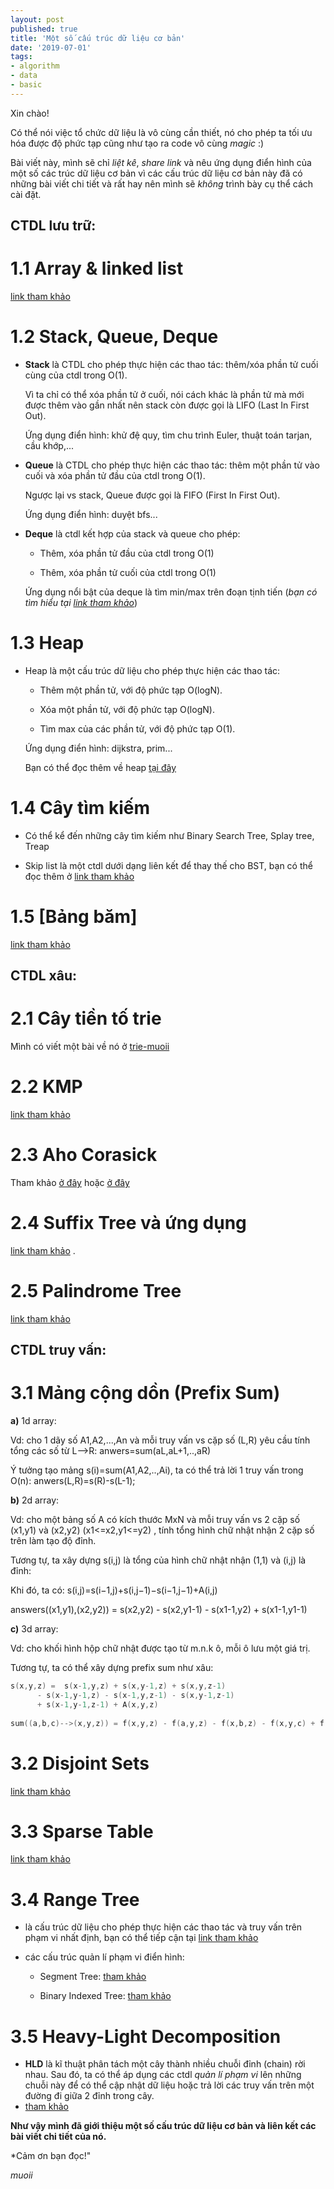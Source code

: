 ```yaml
---
layout: post
published: true
title: 'Một số cấu trúc dữ liệu cơ bản'
date: '2019-07-01'
tags:
- algorithm
- data
- basic
---
```


Xin chào!

Có thể nói việc tổ chức dữ liệu là vô cùng cần thiết, nó cho phép ta tối ưu hóa được độ phức tạp cũng như tạo ra code vô cùng *magic* :)

Bài viết này, mình sẽ chỉ *liệt kê*, *share link* và nêu ứng dụng điển hình của một số các trúc dữ liệu cơ bản vì các cấu trúc dữ liệu cơ bản này đã có những bài viết chi tiết và rất hay nên mình sẽ *không* trình bày cụ thể cách cài đặt.

## CTDL lưu trữ:

# 1.1 Array & linked list
	
[link tham khảo](http://vnoi.info/wiki/algo/data-structures/array-vs-linked-lists)

# 1.2 Stack, Queue, Deque

- **Stack** là CTDL cho phép thực hiện các thao tác: thêm/xóa phần tử cuối cùng của ctdl trong O(1).

  Vì ta chỉ có thể xóa phần tử ở cuối, nói cách khác là phần tử mà mới được thêm vào gần nhất nên stack còn được gọi là LIFO (Last In First Out).

  Ứng dụng điển hình: khử đệ quy, tìm chu trình Euler, thuật toán tarjan, cầu khớp,... 

- **Queue** là CTDL cho phép thực hiện các thao tác: thêm một phần tử vào cuối và xóa phần tử đầu của ctdl trong O(1).

  Ngược lại vs stack, Queue được gọi là FIFO (First In First Out).
  
  Ứng dụng điển hình: duyệt bfs...
  
- **Deque** là ctdl kết hợp của stack và queue cho phép:

	- Thêm, xóa phần tử đầu của ctdl trong O(1)
	
	- Thêm, xóa phần tử cuối của ctdl trong O(1)

  Ứng dụng nổi bật của deque là tìm min/max trên đoạn tịnh tiến (*bạn có tìm hiểu tại [link tham khảo](http://vnoi.info/wiki/algo/data-structures/deque-min-max)*)
  
# 1.3 Heap

- Heap là một cấu trúc dữ liệu cho phép thực hiện các thao tác:

	- Thêm một phần tử, với độ phức tạp O(logN).
	
	- Xóa một phần tử, với độ phức tạp O(logN).
	
	- Tìm max của các phần tử, với độ phức tạp O(1).
  
  Ứng dụng điển hình: dijkstra, prim...
  
  Bạn có thể đọc thêm về heap [tại đây](http://vnoi.info/wiki/translate/wcipeg/Binary-Heap)
 
# 1.4 Cây tìm kiếm

- Có thể kể đến những cây tìm kiếm như Binary Search Tree, Splay tree, Treap 

- Skip list là một ctdl dưới dạng liên kết để thay thế cho BST, bạn có thể đọc thêm ở [link tham khảo](http://vnoi.info/wiki/algo/data-structures/Skip-Lists)

# 1.5 [Bảng băm]
	
[link tham khảo](https://vnoi.info/wiki/algo/data-structures/hash-table)
	
## CTDL xâu:

# 2.1 Cây tiền tố trie

Mình có viết một bài về nó ở [trie-muoii]()
	
# 2.2 KMP

[link tham khảo](http://vnoi.info/wiki/translate/wcipeg/kmp)
	
# 2.3 Aho Corasick
	
Tham khảo [ở đây](http://www.giaithuatlaptrinh.com/?p=703) hoặc [ở đây](https://www.geeksforgeeks.org/aho-corasick-algorithm-pattern-searching/)

# 2.4 Suffix Tree và ứng dụng

[link tham khảo](https://drive.google.com/file/d/0BwcTB8a10LBwYUwwNVYzbmZiZnM/view) .
	
# 2.5 Palindrome Tree

[link tham khảo](http://vnoi.info/wiki/translate/codeforces/palindrome-tree)

## CTDL truy vấn:

# 3.1 Mảng cộng dồn (Prefix Sum)

**a)** 1d array:
	
Vd: cho 1 dãy số A1,A2,...,An và mỗi truy vấn vs cặp số (L,R) yêu cầu tính tổng các số từ L-->R: anwers=sum(aL,aL+1,..,aR)
	
Ý tưởng tạo mảng s(i)=sum(A1,A2,..,Ai), ta có thể trả lời 1 truy vấn trong O(n): anwers(L,R)=s(R)-s(L-1);
	
**b)** 2d array:
	
Vd: cho một bảng số A có kích thước MxN và mỗi truy vấn vs 2 cặp số (x1,y1) và (x2,y2) (x1<=x2,y1<=y2) , tính tổng hình chữ nhật nhận 2 cặp số trên làm tạo độ đỉnh.
	
Tương tự, ta xây dựng s(i,j) là tổng của hình chữ nhật nhận (1,1) và (i,j) là đỉnh:
		
Khi đó, ta có: s(i,j)=s(i−1,j)+s(i,j−1)−s(i−1,j−1)+A(i,j)
		
answers((x1,y1),(x2,y2)) = s(x2,y2) - s(x2,y1-1) - s(x1-1,y2) + s(x1-1,y1-1)
	
**c)** 3d array:
	
Vd: cho khối hình hộp chữ nhật được tạo từ m.n.k ô, mỗi ô lưu một giá trị.
	
Tương tự, ta có thể xây dựng prefix sum như xâu:

``` c++
s(x,y,z) =  s(x-1,y,z) + s(x,y-1,z) + s(x,y,z-1)
	  - s(x-1,y-1,z) - s(x-1,y,z-1) - s(x,y-1,z-1)
	  + s(x-1,y-1,z-1) + A(x,y,z)
	
sum((a,b,c)-->(x,y,z)) = f(x,y,z) - f(a,y,z) - f(x,b,z) - f(x,y,c) + f(x,b,c) + f(a,y,c) + f(a,b,z) - f(a,b,c);
```
	
# 3.2 Disjoint Sets

[link tham khảo](http://vnoi.info/wiki/algo/data-structures/disjoint-set)
	
# 3.3 Sparse Table

[link tham khảo](https://www.geeksforgeeks.org/sparse-table/)

# 3.4 Range Tree
	
- là cấu trúc dữ liệu cho phép thực hiện các thao tác và truy vấn trên phạm vi nhất định, bạn có thể tiếp cận tại [link tham khảo](https://drive.google.com/file/d/0BwcTB8a10LBwbjB2elVmdzg1XzQ/view)
- các cấu trúc quản lí phạm vi điển hình:
		
	+ Segment Tree: [tham khảo](http://vnoi.info/wiki/algo/data-structures/segment-tree-extend)
		
	+ Binary Indexed Tree: [tham khảo](http://vnoi.info/wiki/algo/data-structures/fenwick)
		
# 3.5 Heavy-Light Decomposition
- **HLD** là kĩ thuật phân tách một cây thành nhiều chuỗi đỉnh (chain) rời nhau. Sau đó, ta có thể áp dụng các ctdl *quản lí phạm vi* lên những chuỗi này để có thể cập nhật dữ liệu hoặc trả lời các truy vấn trên một đường đi giữa 2 đỉnh trong cây.
- [tham khảo](http://vnoi.info/wiki/algo/data-structures/heavy-light-decomposition)
	
 **Như vậy mình đã giới thiệu một số cấu trúc dữ liệu cơ bản và liên kết các bài viết chi tiết của nó.**
 
 *Cảm ơn bạn đọc!"
 
 *muoii*
 
